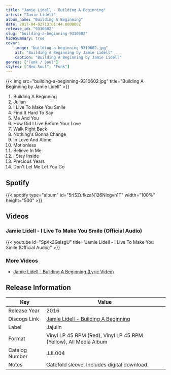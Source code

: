 ```yaml
---
title: "Jamie Lidell - Building A Beginning"
artist: "Jamie Lidell"
album_name: "Building A Beginning"
date: 2017-04-02T13:01:44.000000Z
release_id: "9310602"
slug: "building-a-beginning-9310602"
hideSummary: true
cover:
    image: "building-a-beginning-9310602.jpg"
    alt: "Building A Beginning by Jamie Lidell"
    caption: "Building A Beginning by Jamie Lidell"
genres: ["Funk / Soul"]
styles: ["Neo Soul", "Funk"]
---
```


{{< img src="building-a-beginning-9310602.jpg" title="Building A Beginning by Jamie Lidell" >}}

<!-- section break -->

1. Building A Beginning
2. Julian
3. I Live To Make You Smile
4. Find It Hard To Say
5. Me And You
6. How Did I Live Before Your Love
7. Walk Right Back
8. Nothing's Gonna Change
9. In Love And Alone
10. Motionless
11. Believe In Me
12. I Stay Inside
13. Precious Years
14. Don't Let Me Let You Go

<!-- section break -->


## Spotify
{{< spotify type="album" id="5rISZufkzaN126NIxgvn1T" width="100%" height="500" >}}



## Videos
### Jamie Lidell - I Live To Make You Smile (Official Audio)
{{< youtube id="SpXk3GslsgU" title="Jamie Lidell - I Live To Make You Smile (Official Audio)" >}}<br>

### More Videos

- [Jamie Lidell - Building A Beginning (Lyric Video)](https://www.youtube.com/watch?v=RkNdHL3eXGc)


## Release Information
|  Key           | Value                                                |
| ---------------| ---------------------------------------------------- |
| Release Year   | 2016                                   |
| Discogs Link   | [Jamie Lidell - Building A Beginning](https://www.discogs.com/release/9310602-Jamie-Lidell-Building-A-Beginning) |
| Label          | Jajulin |
| Format         | Vinyl LP 45 RPM (Red), Vinyl LP 45 RPM (Yellow), All Media Album |
| Catalog Number | JJL004 |
| Notes | Gatefold sleeve. Includes digital download.  |